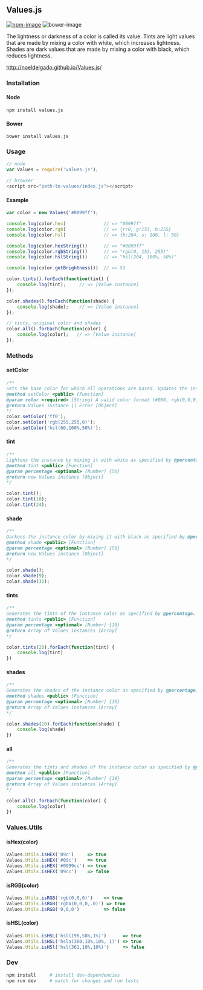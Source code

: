 ## Values.js
[![npm-image](https://img.shields.io/npm/v/values.js.svg?style=flat-square)](https://www.npmjs.com/package/values.js)
![bower-image](https://img.shields.io/bower/v/values.js.svg?style=flat-square)

The lightness or darkness of a color is called its value.
Tints are light values that are made by mixing a color with white, which increases lightness.
Shades are dark values that are made by mixing a color with black, which reduces lightness.

http://noeldelgado.github.io/Values.js/

### Installation

#### Node

`npm install values.js`

#### Bower

`bower install values.js`

### Usage
```js
// node
var Values = require('values.js');

// browser
<script src="path-to-values/index.js"></script>
```
#### Example
```js
var color = new Values('#0099ff');

console.log(color.hex)              // => "0099ff"
console.log(color.rgb)              // => {r:0, g:153, b:255}
console.log(color.hsl) 	            // => {h:204, s: 100, l: 50}

console.log(color.hexString())      // => "#0099ff"
console.log(color.rgbString()) 	    // => "rgb(0, 153, 255)"
console.log(color.hslString())      // => "hsl(204, 100%, 50%)"

console.log(color.getBrightness())  // => 53

color.tints().forEach(function(tint) {
	console.log(tint);     // => [Value instance]
});

color.shades().forEach(function(shade) {
	console.log(shade);    // => [Value instance]
});

// tints, original color and shades
color.all().forEach(function(color) {
    console.log(color);   // => [Value instance]
});
```

### Methods

#### setColor
```js
/**
Sets the base color for which all operations are based. Updates the instance's properties.
@method setColor <public> [Function]
@param color <required> [String] A valid color format (#000, rgb(0,0,0), hsl(0,0%,0%))
@return Values instance || Error [Object]
*/
color.setColor('ff0');
color.setColor('rgb(255,255,0)');
color.setColor('hsl(60,100%,50%)');
```

#### tint
```js
/**
Lightens the instance by mixing it with white as specified by @percentage.
@method tint <public> [Function]
@param percentage <optional> [Number] {50}
@return new Values instance [Object]
*/

color.tint();
color.tint(10);
color.tint(24);
```

#### shade
```js
/**
Darkens the instance color by mixing it with black as specified by @percentage.
@method shade <public> [Function]
@param percentage <optional> [Number] {50}
@return new Values instance [Object]
*/

color.shade();
color.shade(9);
color.shade(31);
```

#### tints
````js
/**
Generates the tints of the instance color as specified by @percentage.
@method tints <public> [Function]
@param percentage <optional> [Number] {10}
@return Array of Values instances [Array]
*/

color.tints(20).forEach(function(tint) {
    console.log(tint)
})
````

#### shades
````js
/**
Generates the shades of the instance color as specified by @percentage.
@method shades <public> [Function]
@param percentage <optional> [Number] {10}
@return Array of Values instances [Array]
*/

color.shades(20).forEach(function(shade) {
    console.log(shade)
})
````

#### all
```js
/**
Generates the tints and shades of the instance color as specified by @percentage.
@method all <public> [Function]
@param percentage <optional> [Number] {10}
@return Array of Values instances [Array]
*/

color.all().forEach(function(color) {
    console.log(color)
})
```

### Values.Utils

#### isHex(color)
```js
Values.Utils.isHEX('09c')     => true
Values.Utils.isHEX('#09c')    => true
Values.Utils.isHEX('#0099cc') => true
Values.Utils.isHEX('09cc')    => false
```

#### isRGB(color)
```js
Values.Utils.isRGB('rgb(0,0,0)')    => true
Values.Utils.isRGB('rgba(0,0,0,.0)') => true
Values.Utils.isRGB('0,0,0')         => false
```

#### isHSL(color)
```js
Values.Utils.isHSL('hsl(198,58%,1%)')      => true
Values.Utils.isHSL('hsla(360,10%,10%, 1)') => true
Values.Utils.isHSl('hsl(361,10%,10%)')     => false
```

### Dev
```bash
npm install     # install dev-dependencies
npm run dev     # watch for changes and run tests
```
